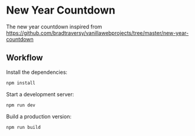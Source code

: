 # New Year Countdown

The new year countdown inspired from https://github.com/bradtraversy/vanillawebprojects/tree/master/new-year-countdown

## Workflow

Install the dependencies:

```sh
npm install
```

Start a development server:

```sh
npm run dev
```

Build a production version:

```sh
npm run build
```
